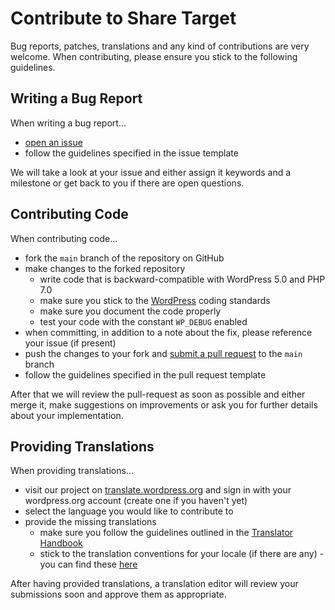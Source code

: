# Contribute to Share Target

Bug reports, patches, translations and any kind of contributions are very welcome. When contributing, please ensure you stick to the following guidelines.

## Writing a Bug Report

When writing a bug report...

* [open an issue](https://github.com/felix-arntz/wp-share-target/issues/new)
* follow the guidelines specified in the issue template

We will take a look at your issue and either assign it keywords and a milestone or get back to you if there are open questions.

## Contributing Code

When contributing code...

* fork the `main` branch of the repository on GitHub
* make changes to the forked repository
    * write code that is backward-compatible with WordPress 5.0 and PHP 7.0
    * make sure you stick to the [WordPress](https://make.wordpress.org/core/handbook/best-practices/coding-standards/) coding standards
    * make sure you document the code properly
    * test your code with the constant `WP_DEBUG` enabled
* when committing, in addition to a note about the fix, please reference your issue (if present)
* push the changes to your fork and [submit a pull request](https://github.com/felix-arntz/wp-share-target/compare) to the `main` branch
* follow the guidelines specified in the pull request template

After that we will review the pull-request as soon as possible and either merge it, make suggestions on improvements or ask you for further details about your implementation.

## Providing Translations

When providing translations...

* visit our project on [translate.wordpress.org](https://translate.wordpress.org/projects/wp-plugins/share-target) and sign in with your wordpress.org account (create one if you haven't yet)
* select the language you would like to contribute to
* provide the missing translations
    * make sure you follow the guidelines outlined in the [Translator Handbook](https://make.wordpress.org/polyglots/handbook/translating/expectations/)
    * stick to the translation conventions for your locale (if there are any) - you can find these [here](https://make.wordpress.org/polyglots/handbook/tools/list-of-glossaries-per-locale/)

After having provided translations, a translation editor will review your submissions soon and approve them as appropriate.
